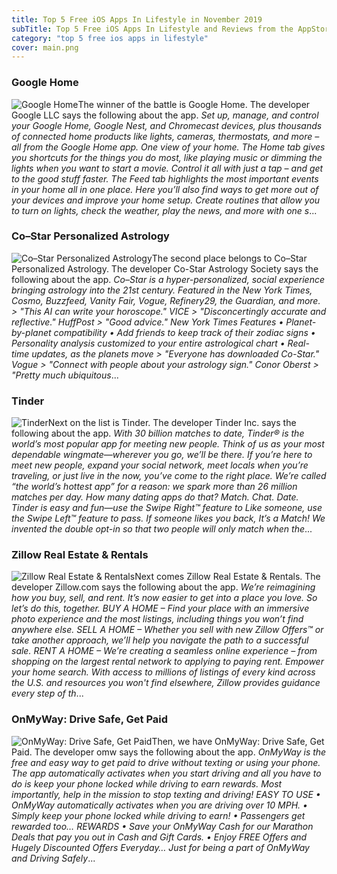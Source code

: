 ```yaml
---
title: Top 5 Free iOS Apps In Lifestyle in November 2019
subTitle: Top 5 Free iOS Apps In Lifestyle and Reviews from the AppStore in November 2019.
category: "top 5 free ios apps in lifestyle"
cover: main.png
---
```


### Google Home

![Google Home](https://is5-ssl.mzstatic.com/image/thumb/Purple123/v4/3f/34/59/3f3459b8-cdfc-3491-5f44-e3bf13d63a92/logo_google_home_color-0-1x_U007emarketing-0-0-GLES2_U002c0-512MB-sRGB-0-0-0-85-220-0-0-0-6.png/100x100bb.png)The winner of the battle is Google Home. The developer Google LLC says the following about the app. _Set up, manage, and control your Google Home, Google Nest, and Chromecast devices, plus thousands of connected home products like lights, cameras, thermostats, and more – all from the Google Home app.  One view of your home.  The Home tab gives you shortcuts for the things you do most, like playing music or dimming the lights when you want to start a movie. Control it all with just a tap – and get to the good stuff faster. The Feed tab highlights the most important events in your home all in one place. Here you’ll also find ways to get more out of your devices and improve your home setup.  Create routines that allow you to turn on lights, check the weather, play the news, and more with one s_...

### Co–Star Personalized Astrology

![Co–Star Personalized Astrology](https://is2-ssl.mzstatic.com/image/thumb/Purple113/v4/2e/1a/17/2e1a1741-62b2-eab0-0ef8-1a6a23b2b5fb/AppIcon-0-1x_U007emarketing-0-0-GLES2_U002c0-512MB-sRGB-0-0-0-85-220-0-0-0-1.png/100x100bb.png)The second place belongs to Co–Star Personalized Astrology. The developer Co-Star Astrology Society says the following about the app. _Co–Star is a hyper-personalized, social experience bringing astrology into the 21st century. Featured in the New York Times, Cosmo, Buzzfeed, Vanity Fair, Vogue, Refinery29, the Guardian, and more.  > "This AI can write your horoscope." VICE > "Disconcertingly accurate and reflective." HuffPost > "Good advice." New York Times  Features • Planet-by-planet compatibility  • Add friends to keep track of their zodiac signs • Personality analysis customized to your entire astrological chart • Real-time updates, as the planets move  > "Everyone has downloaded Co-Star." Vogue > "Connect with people about your astrology sign." Conor Oberst > "Pretty much ubiquitous_...

### Tinder

![Tinder](https://is2-ssl.mzstatic.com/image/thumb/Purple113/v4/e8/7e/42/e87e4271-6372-5f8c-6cac-d55b29308e7c/AppIcon-0-1x_U007emarketing-0-0-GLES2_U002c0-512MB-sRGB-0-0-0-85-220-0-0-0-7.png/100x100bb.png)Next on the list is Tinder. The developer Tinder Inc. says the following about the app. _With 30 billion matches to date, Tinder® is the world’s most popular app for meeting new people. Think of us as your most dependable wingmate—wherever you go, we’ll be there. If you’re here to meet new people, expand your social network, meet locals when you’re traveling, or just live in the now, you’ve come to the right place. We’re called “the world’s hottest app” for a reason: we spark more than 26 million matches per day. How many dating apps do that?  Match. Chat. Date. Tinder is easy and fun—use the Swipe Right™ feature to Like someone, use the Swipe Left™ feature to pass. If someone likes you back, It’s a Match! We invented the double opt-in so that two people will only match when the_...

### Zillow Real Estate & Rentals

![Zillow Real Estate & Rentals](https://is2-ssl.mzstatic.com/image/thumb/Purple123/v4/03/33/b2/0333b208-084a-efb6-69ea-9f09e7151456/AppIcon-0-0-1x_U007emarketing-0-0-0-6-0-0-sRGB-0-0-0-GLES2_U002c0-512MB-85-220-0-0.png/100x100bb.png)Next comes Zillow Real Estate & Rentals. The developer Zillow.com says the following about the app. _We’re reimagining how you buy, sell, and rent. It’s now easier to get into a place you love. So let’s do this, together.  BUY A HOME – Find your place with an immersive photo experience and the most listings, including things you won’t find anywhere else.  SELL A HOME – Whether you sell with new Zillow Offers™ or take another approach, we’ll help you navigate the path to a successful sale.  RENT A HOME – We’re creating a seamless online experience – from shopping on the largest rental network to applying to paying rent.  Empower your home search. With access to millions of listings of every kind across the U.S. and resources you won't find elsewhere, Zillow provides guidance every step of th_...

### OnMyWay: Drive Safe, Get Paid

![OnMyWay: Drive Safe, Get Paid](https://is2-ssl.mzstatic.com/image/thumb/Purple113/v4/91/86/bb/9186bb66-46a7-2787-3833-69238722c91c/AppIcon-0-1x_U007emarketing-0-0-85-220-0-10.png/100x100bb.png)Then, we have OnMyWay: Drive Safe, Get Paid. The developer omw says the following about the app. _OnMyWay is the free and easy way to get paid to drive without texting or using your phone. The app automatically activates when you start driving and all you have to do is keep your phone locked while driving to earn rewards. Most importantly, help in the mission to stop texting and driving!  EASY TO USE      • OnMyWay automatically activates when you are driving over 10 MPH.      • Simply keep your phone locked while driving to earn!      • Passengers get rewarded too…  REWARDS      • Save your OnMyWay Cash for our Marathon Deals that pay you out in Cash and Gift Cards.      • Enjoy FREE Offers and Hugely Discounted Offers Everyday… Just for being a part of OnMyWay and Driving Safely_...

